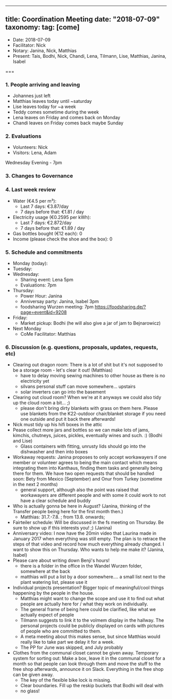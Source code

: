 
---
title: Coordination Meeting
date: "2018-07-09"
taxonomy:
    tag: [come]
---

<!--
Hello facilitator/notary! Thank you for your services. Here is some advice for facilitating coordination meetings:
  - Prepare the meeting a bit beforehand (find out about evaluations, gas, electricity and water usages, waste collections, income, scheduled events). You can ask others to assist you.
  - Notify people 10 minutes before the meeting starts. (Watching the clock is not super fun, people will be grateful if you do it for them.)
  - Start at 10:00 sharp, or earlier if everyone is there. (Waiting is time-wasting, be a time-saver!)
  - If you don't want to take notes yourself ask someone else to take care of that. (This pad can easily be used to read from and write in simultaneously.)
  - Go through the ordered points in order, even if nothing has changed. (They are arranged to try and get the most relevant information to most people.)
  - Feel welcome to moderate conversation if off-topic or too detailed. (Are listeners interested? Are speakers satisfied? Can you identify a sub-group?)
  - Try to finish the meeting before 11:00. (There is always more to talk about and it's important for people to know that CoMes don't take forever.)
  - Leave the room once the meeting has ended. (This sends a clear signal to everyone else that they can also leave and get on with their day.)
  - Take care that the meeting minutes will be put to kanthaus.online. (If you don't know how to do it, ask someone to help you with it. But do it today!)
  - As soon as the minutes are online, empty the pad from all irrelevant things and get it ready for the next facilitator. (Only keep regular events such as CoMe, power hour, regular food pickups and such. Move the counter figures from 'last 7 days' to '7 days before that' and adjust the date to next week.)
  - Please indent list points with a double-space, not a tab-space: the pad has a bug when rendering markdown, adding extra lines. The resulting web-page looks spacey... not in a good way.
  - Have fun!
-->

- Date: 2018-07-09
- Facilitator: Nick
- Notary: Janina, Nick, Matthias
- Present: Tais, Bodhi, Nick, Chandi, Lena, Tilmann, Lise, Matthias, Janina, Isabel

===

### 1. People arriving and leaving
- Johannes just left
- Matthias leaves today until ~saturday
- Lise leaves today for ~a week
- Teddy comes sometime during the week
- Lena leaves on Friday and comes back on Monday
- Chandi leaves on Friday comes back maybe Sunday

### 2. Evaluations <!-- $ python3 ~/kanthaus-private/report_evaluation_statuses.py -->
- Volunteers: Nick
- Visitors: Lena, Adam

Wednesday Evening - 7pm

### 3. Changes to Governance

### 4. Last week review
- Water (€4.5 per m³):
  - Last 7 days: €3.87/day
  - 7 days before that: €1.81 / day
- Electricity usage (€0.2595 per kWh): <!-- https://grafana.yunity.org -->
  - Last 7 days: €2.872/day
  - 7 days before that:  €1.89 / day
- Gas bottles bought (€12 each): 0
- Income (please check the shoe and the box): 0

### 5. Schedule and commitments <!-- https://cloud.kanthaus.online/apps/calendar/ -->
- Monday (today):
- Tuesday:
- Wednesday:
   - Sharing event: Lena 5pm
   - Evaluations: 7pm
- Thursday:
  - Power Hour: Janina
  - Anniversay party: Janina, Isabel 3pm
  - foodsharing Wurzen meeting: 7pm https://foodsharing.de/?page=event&id=9208
- Friday:
  - Market pickup: Bodhi (he will also give a jar of jam to Bejnarowicz)
- Next Monday
  - CoMe Facilitator: Matthias

### 6. Discussion (e.g. questions, proposals, updates, requests, etc)

- Clearing out dragon room: There is a lot of shit but it's not supposed to be a storage room - let's clear it out! (Matthias)
  - have to delay moving sewing machines to other house as there is no electricity yet
  - silvans personal stuff can move somewhere... upstairs
  - solar inverters can go into the basement
- Clearing out cloud room? When we're at it anyways we could also tidy up the cloud room a bit... ;)
  - please don't bring dirty blankets with grass on them here. Please use blankets from the K22-outdoor chair/blanket storage if you need one outside and put it back there afterwards!
- Nick must tidy up his hifi boxes in the attic
- Pease collect more jars and bottles so we can make lots of jams, kimchis, chutneys, juices, pickles, eventually wines and such. :) (Bodhi and Lise)
  - Glass containers with fitting, unrusty lids should go into the dishwasher and then into boxes
- Workaway requests: Janina proposes to only accept workawayers if one member or volunteer agrees to being the main contact which means integrating them into Kanthaus, finding them tasks and generally being there for them. We have two open requests that should be handled soon: Bety from Mexico (September) and Onur from Turkey (sometime in the next 2 months)
  - general support, although also the point was raised that workawayers are different people and with some it could work to not have a clear schedule and buddy
- Who is actually gonna be here in August? (Janina, thinking of the Transfer people being here for the first month then.)
  - Matthias: 31.7.-7.8. ; from 13.8. onwards;
- Fairteiler schedule: Will be discussed in the fs meeting on Thursday. Be sure to show up if this interests you! ;) (Janina)
- Anniversary video: I now have the 20min video that Laurina made in January 2017 when everything was still empty. The plan is to retrace the steps of that video and record how much everything already changed. I want to show this on Thursday. Who wants to help me make it? (Janina, Isabel)
- Please care about writing down Benji's hours!
  - there is a folder in the office in the Wandel Wurzen folder, somewhere at the back
  - matthias will put a list by a door somewhere.... a small list next to the plant watering list, please use it
- Individual projects presentation? Bigger topic of meaningful/cool things happening by the people in the house.
  - Matthias might want to change the scope and use it to find out what people are actually here for / what they work on individually.
  - The general frame of being here could be clarified, like what we actually expect of people
  - Tilmann suggests to link it to the volmem display in the hallway. The personal projects could be publicly displayed on cards with pictures of people who are committed to them.
  - A meta meeting about this makes sense, but since Matthias would really like to take part we delay it for a week.
  - The PP for June was skipped, and July probably
- Clothes from the communal closet cannot be given away. Temporary system for sorting out: Make a box, leave it in the communal closet for a month so that people can look through them and move the stuff to the free shop afterwards, announce it on Slack. Everything in the free shop can be given away.
  - The key of the flexible bike lock is missing.
  - Clear boundaries.
Fill up the reskip buckets that Bodhi will deal with
  - no glass!
